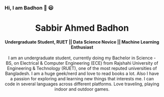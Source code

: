 ### Hi, I am Badhon 👋 :smiley:

<h1 align="center">Sabbir Ahmed Badhon</h1>
<h4 align="center">Undergraduate Student, RUET || Data Science Novice || Machine Learning Enthusiast</h4> 
<p align="center">
I am an undergraduate student, currently doing my Bachelor in Science - BS, on Electrical & Computer Engineering (ECE) from Rajshahi University of Engineering & Technology (RUET), one of the most reputed universities of Bangladesh. I am a huge geek/nerd and love to read books a lot. Also I have a passion for exploring and learning new things that interests me. I can code in several languages across different platforms. Love traveling, playing indoor and outdoor games.
</p>

<p align="center">
  
 </p>

<!--
**SABadhon/SABadhon** is a ✨ _special_ ✨ repository because its `README.md` (this file) appears on your GitHub profile.

Here are some ideas to get you started:

- 🔭 I’m currently working on ...
- 🌱 I’m currently learning ...
- 👯 I’m looking to collaborate on ...
- 🤔 I’m looking for help with ...
- 💬 Ask me about ...
- 📫 How to reach me: ...
- 😄 Pronouns: ...
- ⚡ Fun fact: ...
-->
